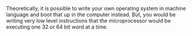 Theoretically, it is possible to write your own operating system in machine language and boot that up in the computer instead. But, you would be writing very low level instructions that the microprocessor would be executing one 32 or 64 bit word at a time.